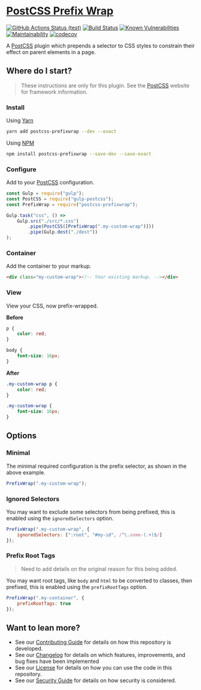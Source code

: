 # [PostCSS Prefix Wrap](https://github.com/dbtedman/postcss-prefixwrap)

[![GitHub Actions Status (test)](https://github.com/dbtedman/postcss-prefixwrap/workflows/Test/badge.svg)](https://github.com/dbtedman/postcss-prefixwrap/actions?workflow=Test)
[![Build Status](https://travis-ci.org/dbtedman/postcss-prefixwrap.svg?branch=master)](https://travis-ci.org/dbtedman/postcss-prefixwrap)
[![Known Vulnerabilities](https://snyk.io/test/github/dbtedman/postcss-prefixwrap/badge.svg)](https://snyk.io/test/github/dbtedman/postcss-prefixwrap)
[![Maintainability](https://api.codeclimate.com/v1/badges/fa0627fb4cfdc2a6dd04/maintainability)](https://codeclimate.com/github/dbtedman/postcss-prefixwrap/maintainability)
[![codecov](https://codecov.io/gh/dbtedman/postcss-prefixwrap/branch/master/graph/badge.svg)](https://codecov.io/gh/dbtedman/postcss-prefixwrap)

A [PostCSS](https://postcss.org) plugin which prepends a selector to CSS styles to constrain their effect on parent elements in a page.

## Where do I start?

> These instructions are only for this plugin. See the [PostCSS](http://postcss.org) website for framework information.

### Install

Using [Yarn](https://yarnpkg.com/en/package/postcss-prefixwrap)

```bash
yarn add postcss-prefixwrap --dev --exact
```

Using [NPM](https://www.npmjs.com/package/postcss-prefixwrap)

```bash
npm install postcss-prefixwrap --save-dev --save-exact
```

### Configure

Add to your [PostCSS](http://postcss.org) configuration.

```javascript
const Gulp = require("gulp");
const PostCSS = require("gulp-postcss");
const PrefixWrap = require("postcss-prefixwrap");

Gulp.task("css", () =>
    Gulp.src("./src/*.css")
        .pipe(PostCSS([PrefixWrap(".my-custom-wrap")]))
        .pipe(Gulp.dest("./dest"))
);
```

### Container

Add the container to your markup.

```html
<div class="my-custom-wrap"><!-- Your existing markup. --></div>
```

### View

View your CSS, now prefix-wrapped.

**Before**

```css
p {
    color: red;
}

body {
    font-size: 16px;
}
```

**After**

```css
.my-custom-wrap p {
    color: red;
}

.my-custom-wrap {
    font-size: 16px;
}
```

## Options

### Minimal

The minimal required configuration is the prefix selector, as shown in the above example.

```javascript
PrefixWrap(".my-custom-wrap");
```

### Ignored Selectors

You may want to exclude some selectors from being prefixed, this is enabled using the `ignoredSelectors` option.

```javascript
PrefixWrap(".my-custom-wrap", {
    ignoredSelectors: [":root", "#my-id", /^\.some-(.+)$/]
});
```

### Prefix Root Tags

> Need to add details on the original reason for this being added.

You may want root tags, like `body` and `html` to be converted to classes, then prefixed, this is enabled using the `prefixRootTags` option.

```javascript
PrefixWrap(".my-container", {
    prefixRootTags: true
});
```

## Want to lean more?

-   See our [Contributing Guide](CONTRIBUTING.md) for details on how this repository is developed.
-   See our [Changelog](CHANGELOG.md) for details on which features, improvements, and bug fixes have been implemented
-   See our [License](LICENSE.md) for details on how you can use the code in this repository.
-   See our [Security Guide](SECURITY.md) for details on how security is considered.
